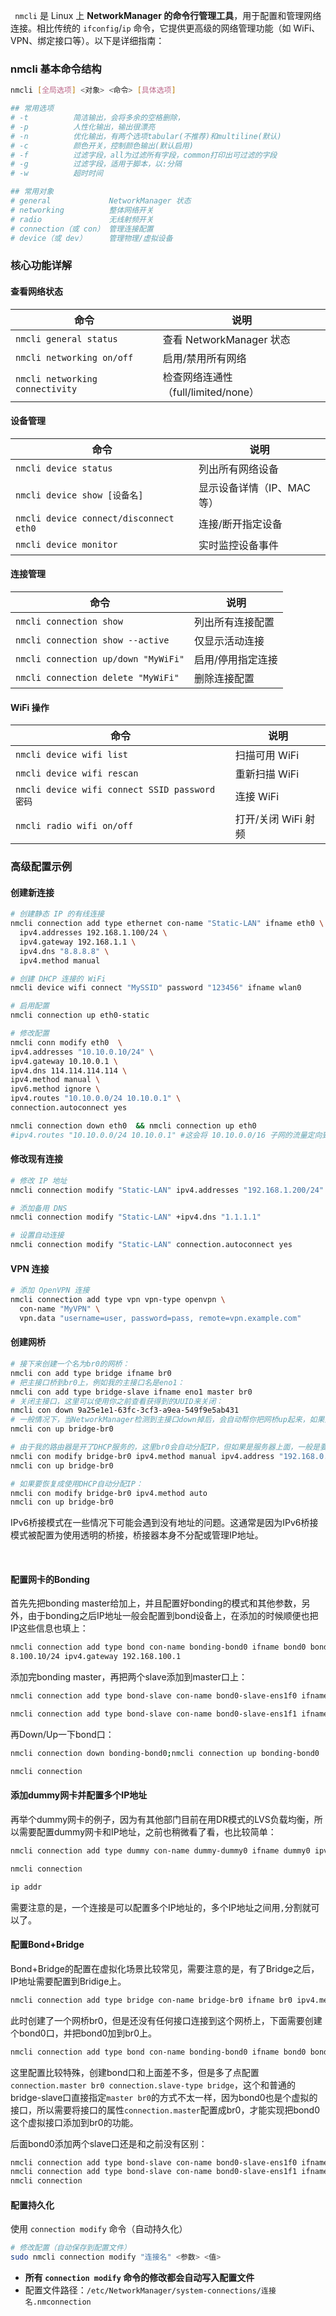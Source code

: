 `
nmcli` 是 Linux 上 **NetworkManager 的命令行管理工具**，用于配置和管理网络连接。相比传统的 `ifconfig`/`ip` 命令，它提供更高级的网络管理功能（如 WiFi、VPN、绑定接口等）。以下是详细指南：
‍

### <span id="20240110163353-dr29v8p" style="display: none;"></span>nmcli 基本命令结构

```bash
nmcli [全局选项] <对象> <命令> [具体选项]

## 常用选项
# -t          简洁输出，会将多余的空格删除，  
# -p          人性化输出，输出很漂亮
# -n          优化输出，有两个选项tabular(不推荐)和multiline(默认)
# -c          颜色开关，控制颜色输出(默认启用)
# -f          过滤字段，all为过滤所有字段，common打印出可过滤的字段
# -g          过滤字段，适用于脚本，以:分隔
# -w          超时时间

## 常用对象
# general             NetworkManager 状态
# networking          整体网络开关
# radio               无线射频开关
# connection（或 con） 管理连接配置
# device（或 dev）     管理物理/虚拟设备
```

### 核心功能详解

#### 查看网络状态

|命令|说明|
|---|---|
|`nmcli general status`|查看 NetworkManager 状态|
|`nmcli networking on/off`|启用/禁用所有网络|
|`nmcli networking connectivity`|检查网络连通性（full/limited/none）|

#### 设备管理

| 命令                                     | 说明               |
| -------------------------------------- | ---------------- |
| `nmcli device status`                  | 列出所有网络设备         |
| `nmcli device show [设备名]`              | 显示设备详情（IP、MAC 等） |
| `nmcli device connect/disconnect eth0` | 连接/断开指定设备        |
| `nmcli device monitor`                 | 实时监控设备事件         |
#### 连接管理

|命令|说明|
|---|---|
|`nmcli connection show`|列出所有连接配置|
|`nmcli connection show --active`|仅显示活动连接|
|`nmcli connection up/down "MyWiFi"`|启用/停用指定连接|
|`nmcli connection delete "MyWiFi"`|删除连接配置|

#### WiFi 操作

| 命令                                           | 说明            |
| -------------------------------------------- | ------------- |
| `nmcli device wifi list`                     | 扫描可用 WiFi     |
| `nmcli device wifi rescan`                   | 重新扫描 WiFi     |
| `nmcli device wifi connect SSID password 密码` | 连接 WiFi       |
| `nmcli radio wifi on/off`                    | 打开/关闭 WiFi 射频 |


### 高级配置示例

#### 创建新连接

```bash
# 创建静态 IP 的有线连接
nmcli connection add type ethernet con-name "Static-LAN" ifname eth0 \
  ipv4.addresses 192.168.1.100/24 \
  ipv4.gateway 192.168.1.1 \
  ipv4.dns "8.8.8.8" \
  ipv4.method manual

# 创建 DHCP 连接的 WiFi
nmcli device wifi connect "MySSID" password "123456" ifname wlan0

# 启用配置
nmcli connection up eth0-static

# 修改配置
nmcli conn modify eth0  \
ipv4.addresses "10.10.0.10/24" \
ipv4.gateway 10.10.0.1 \
ipv4.dns 114.114.114.114 \
ipv4.method manual \
ipv6.method ignore \
ipv4.routes "10.10.0.0/24 10.10.0.1" \
connection.autoconnect yes

nmcli connection down eth0  && nmcli connection up eth0
#ipv4.routes "10.10.0.0/24 10.10.0.1" #这会将 10.10.0.0/16 子网的流量定向到网关 10.10.1.1。
```

#### 修改现有连接

```bash
# 修改 IP 地址
nmcli connection modify "Static-LAN" ipv4.addresses "192.168.1.200/24"

# 添加备用 DNS
nmcli connection modify "Static-LAN" +ipv4.dns "1.1.1.1"

# 设置自动连接
nmcli connection modify "Static-LAN" connection.autoconnect yes
```


#### VPN 连接

```bash
# 添加 OpenVPN 连接
nmcli connection add type vpn vpn-type openvpn \
  con-name "MyVPN" \
  vpn.data "username=user, password=pass, remote=vpn.example.com"

```

#### 创建网桥

```bash
# 接下来创建一个名为br0的网桥：
nmcli con add type bridge ifname br0
# 把主接口桥到br0上，例如我的主接口名是eno1：
nmcli con add type bridge-slave ifname eno1 master br0
# 关闭主接口，这里可以使用你之前查看获得到的UUID来关闭：
nmcli con down 9a25e1e1-63fc-3cf3-a9ea-549f9e5ab431
# 一般情况下，当NetworkManager检测到主接口down掉后，会自动帮你把网桥up起来，如果没有，手动执行下面的命令：
nmcli con up bridge-br0

# 由于我的路由器是开了DHCP服务的，这里br0会自动分配IP，但如果是服务器上面，一般是要配置静态IP的，以下是设置静态IP的方法：
nmcli con modify bridge-br0 ipv4.method manual ipv4.address "192.168.0.251/24" ipv4.gateway "192.168.0.1" ipv4.dns "114.114.114.114"
nmcli con up bridge-br0

# 如果要恢复成使用DHCP自动分配IP：
nmcli con modify bridge-br0 ipv4.method auto
nmcli con up bridge-br0
```

IPv6桥接模式在一些情况下可能会遇到没有地址的问题。这通常是因为IPv6桥接模式被配置为使用透明的桥接，桥接器本身不分配或管理IP地址。

‍

#### 配置网卡的Bonding

首先先把bonding master给加上，并且配置好bonding的模式和其他参数，另外，由于bonding之后IP地址一般会配置到bond设备上，在添加的时候顺便也把IP这些信息也填上：

```bash
nmcli connection add type bond con-name bonding-bond0 ifname bond0 bond.options "mode=balance-xor,miimon=100,xmit_hash_policy=layer3+4,updelay=5000" ipv4.method manual ipv4.addresses 192.168.100.10 ipv4.gateway 192.168.100.1
8.100.10/24 ipv4.gateway 192.168.100.1

```

添加完bonding master，再把两个slave添加到master口上：

```bash
nmcli connection add type bond-slave con-name bond0-slave-ens1f0 ifname ens1f0 master bond0

nmcli connection add type bond-slave con-name bond0-slave-ens1f1 ifname ens1f1 master bond0
```

再Down/Up一下bond口：

```bash
nmcli connection down bonding-bond0;nmcli connection up bonding-bond0

nmcli connection
```


#### 添加dummy网卡并配置多个IP地址

再举个dummy网卡的例子，因为有其他部门目前在用DR模式的LVS负载均衡，所以需要配置dummy网卡和IP地址，之前也稍微看了看，也比较简单：

```bash
nmcli connection add type dummy con-name dummy-dummy0 ifname dummy0 ipv4.method manual ipv4.addresses "1.1.1.1/32,2.2.2.2/32,3.3.3.3/32,4.4.4.4/32"

nmcli connection

ip addr
```

需要注意的是，一个连接是可以配置多个IP地址的，多个IP地址之间用`,`​分割就可以了。


#### 配置Bond+Bridge

Bond+Bridge的配置在虚拟化场景比较常见，需要注意的是，有了Bridge之后，IP地址需要配置到Bridige上。

```bash
nmcli connection add type bridge con-name bridge-br0 ifname br0 ipv4.method manual ipv4.addresses 192.168.100.10 ipv4.gateway 192.168.100.1

```

此时创建了一个网桥br0，但是还没有任何接口连接到这个网桥上，下面需要创建个bond0口，并把bond0加到br0上。

```bash
nmcli connection add type bond con-name bonding-bond0 ifname bond0 bond.options "mode=balance-xor,miimon=100,xmit_hash_policy=layer3+4,updelay=5000" connection.master br0 connection.slave-type bridge
```

这里配置比较特殊，创建bond口和上面差不多，但是多了点配置`connection.master br0 connection.slave-type bridge`​，这个和普通的bridge-slave口直接指定`master br0`​的方式不太一样，因为bond0也是个虚拟的接口，所以需要将接口的属性`connection.master`​配置成br0，才能实现把bond0这个虚拟接口添加到br0的功能。

后面bond0添加两个slave口还是和之前没有区别：

```bash
nmcli connection add type bond-slave con-name bond0-slave-ens1f0 ifname ens1f0 master bond0
nmcli connection add type bond-slave con-name bond0-slave-ens1f1 ifname ens1f1 master bond0
nmcli connection

```


#### 配置持久化

使用 `connection modify` 命令（自动持久化）

```bash
# 修改配置（自动保存到配置文件）
sudo nmcli connection modify "连接名" <参数> <值>
```

- **所有 `connection modify` 命令的修改都会自动写入配置文件**
- 配置文件路径：`/etc/NetworkManager/system-connections/连接名.nmconnection`